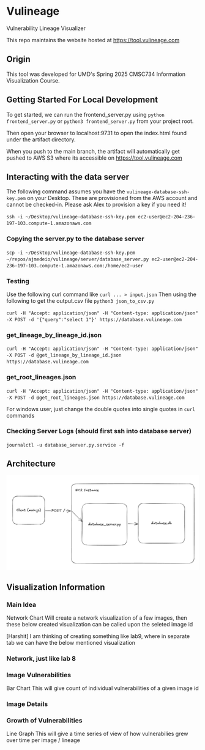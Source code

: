 # Vulineage
Vulnerability Lineage Visualizer

This repo maintains the website hosted at https://tool.vulineage.com

## Origin
This tool was developed for UMD's Spring 2025 CMSC734 Information Visualization Course.

## Getting Started For Local Development
To get started, we can run the frontend_server.py using `python frontend_server.py` or `python3 frontend_server.py` from your project root.

Then open your browser to localhost:9731 to open the index.html found under the artifact directory.

When you push to the main branch, the artifact will automatically get pushed to AWS S3 where its accessible on https://tool.vulineage.com

## Interacting with the data server
The following command assumes you have the `vulineage-database-ssh-key.pem` on your Desktop. These are provisioned from the AWS account and cannot be checked-in. Please ask Alex to provision a key if you need it!

`ssh -i ~/Desktop/vulineage-database-ssh-key.pem ec2-user@ec2-204-236-197-103.compute-1.amazonaws.com`

### Copying the server.py to the database server
`scp -i ~/Desktop/vulineage-database-ssh-key.pem ~/repos/ajmedeio/vulineage/server/database_server.py ec2-user@ec2-204-236-197-103.compute-1.amazonaws.com:/home/ec2-user`

### Testing

Use the following curl command like `curl ... > input.json`
Then using the following to get the output.csv file
`python3 json_to_csv.py`

`curl -H "Accept: application/json" -H "Content-type: application/json" -X POST -d '{"query":"select 1"}' https://database.vulineage.com`

### get_lineage_by_lineage_id.json
`curl -H "Accept: application/json" -H "Content-type: application/json" -X POST -d @get_lineage_by_lineage_id.json https://database.vulineage.com`

### get_root_lineages.json
`curl -H "Accept: application/json" -H "Content-type: application/json" -X POST -d @get_root_lineages.json https://database.vulineage.com`

For windows user, just change the double quotes into single quotes in `curl` commands

### Checking Server Logs (should first ssh into database server)
`journalctl -u database_server.py.service -f`

## Architecture
![Architecture diagram](docs/rough-architecture.png)

## Visualization Information

### Main Idea
Network Chart
Will create a network visualization of a few images, then these below created visualization can be called upon the seleted image id

[Harshit] I am thinking of creating something like lab9, where in separate tab we can have the below mentioned visualization

### Network, just like lab 8

### Image Vulnerabilities
Bar Chart
This will give count of individual vulnerabilities of a given image id

### Image Details

### Growth of Vulnerabilities
Line Graph
This will give a time series of view of how vulnerabilies grew over time per image / lineage

